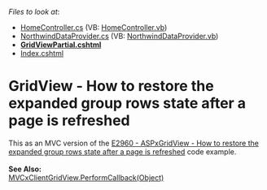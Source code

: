 <!-- default file list -->
*Files to look at*:

* [HomeController.cs](./CS/Controllers/HomeController.cs) (VB: [HomeController.vb](./VB/Controllers/HomeController.vb))
* [NorthwindDataProvider.cs](./CS/Models/NorthwindDataProvider.cs) (VB: [NorthwindDataProvider.vb](./VB/Models/NorthwindDataProvider.vb))
* **[GridViewPartial.cshtml](./CS/Views/Home/GridViewPartial.cshtml)**
* [Index.cshtml](./CS/Views/Home/Index.cshtml)
<!-- default file list end -->
# GridView - How to restore the expanded group rows state after a page is refreshed


This as an MVC version of the <a href="https://www.devexpress.com/Support/Center/p/E2960">E2960 - ASPxGridView - How to restore the expanded group rows state after a page is refreshed</a> code example.<br><br><strong>See Also:</strong><br><a href="https://documentation.devexpress.com/#AspNet/DevExpressWebMVCScriptsMVCxClientGridView_PerformCallbacktopic(2wupCg)">MVCxClientGridView.PerformCallback(Object)</a>

<br/>


